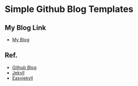 # Simple Github Blog Templates

## My Blog Link

- [My Blog](https://ns-jin.github.io/)

## Ref.

- [Github Blog](https://pages.github.com/)
- [Jekyll](https://jekyllrb.com/)
- [Easyjekyll](https://github.com/Halryang/jekyll-now)
